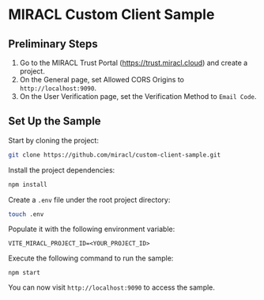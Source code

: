 # MIRACL Custom Client Sample

## Preliminary Steps

1. Go to the MIRACL Trust Portal (https://trust.miracl.cloud) and create a project.
2. On the General page, set Allowed CORS Origins to `http://localhost:9090`.
3. On the User Verification page, set the Verification Method to `Email Code`.

## Set Up the Sample

Start by cloning the project:

```sh
git clone https://github.com/miracl/custom-client-sample.git
```

Install the project dependencies:

```sh
npm install
```

Create a `.env` file under the root project directory:

```sh
touch .env
```

Populate it with the following environment variable:

```
VITE_MIRACL_PROJECT_ID=<YOUR_PROJECT_ID>
```

Execute the following command to run the sample:

```
npm start
```

You can now visit `http://localhost:9090` to access the sample.
